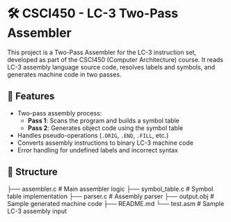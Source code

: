 # 🛠️ CSCI450 - LC-3 Two-Pass Assembler

This project is a Two-Pass Assembler for the LC-3 instruction set, developed as part of the CSCI450 (Computer Architecture) course. It reads LC-3 assembly language source code, resolves labels and symbols, and generates machine code in two passes.

## 📌 Features

- Two-pass assembly process:
  - **Pass 1**: Scans the program and builds a symbol table
  - **Pass 2**: Generates object code using the symbol table
- Handles pseudo-operations (`.ORIG`, `.END`, `.FILL`, etc.)
- Converts assembly instructions to binary LC-3 machine code
- Error handling for undefined labels and incorrect syntax

## 📂 Structure

├── assembler.c # Main assembler logic
├── symbol_table.c # Symbol table implementation
├── parser.c # Assembly parser
├── output.obj # Sample generated machine code
├── README.md
└── test.asm # Sample LC-3 assembly input